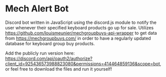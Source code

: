 # Mech Alert Bot

Discord bot written in JavaScript using the discord.js module to notify the user whenever their specified keyboard products go up for sale. Utilizes https://github.com/louismeunier/mechgroupbuys-api-wrapper to get data from https://mechgroupbuys.com/ in order to have a regularly updated database for keyboard group buy products.

Add the publicly run version here: https://discord.com/api/oauth2/authorize?client_id=925436573988823080&permissions=414464859136&scope=bot, or feel free to download the files and run it yourself!
